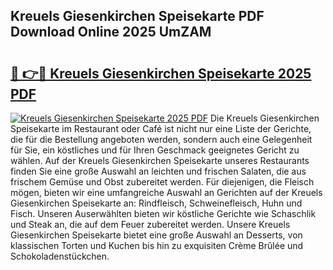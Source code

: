 ## Kreuels Giesenkirchen Speisekarte PDF Download Online 2025 UmZAM

# <h2><a href="http://gccgzqt.nevu.top/?p=Kreuels+Giesenkirchen+Speisekarte">🔗 👉🔴 Kreuels Giesenkirchen Speisekarte 2025 PDF</a></h2>

[![Kreuels Giesenkirchen Speisekarte 2025 PDF](https://i.imgur.com/dBaPXMq.png)](http://gccgzqt.nevu.top/?p=Kreuels+Giesenkirchen+Speisekarte)
Die Kreuels Giesenkirchen Speisekarte im Restaurant oder Café ist nicht nur eine Liste der Gerichte, die für die Bestellung angeboten werden, sondern auch eine Gelegenheit für Sie, ein köstliches und für Ihren Geschmack geeignetes Gericht zu wählen. Auf der Kreuels Giesenkirchen Speisekarte unseres Restaurants finden Sie eine große Auswahl an leichten und frischen Salaten, die aus frischem Gemüse und Obst zubereitet werden. Für diejenigen, die Fleisch mögen, bieten wir eine umfangreiche Auswahl an Gerichten auf der Kreuels Giesenkirchen Speisekarte an: Rindfleisch, Schweinefleisch, Huhn und Fisch. Unseren Auserwählten bieten wir köstliche Gerichte wie Schaschlik und Steak an, die auf dem Feuer zubereitet werden. Unsere Kreuels Giesenkirchen Speisekarte bietet eine große Auswahl an Desserts, von klassischen Torten und Kuchen bis hin zu exquisiten Crème Brûlée und Schokoladenstückchen.
